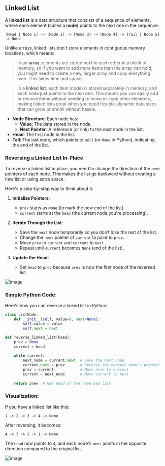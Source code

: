 ## Linked List
A **linked list** is a data structure that consists of a sequence of elements, where each element (called a **node**) points to the next one in the sequence. 

```
[Head | Node 1] -> [Node 2] -> [Node 3] -> [Node 4] -> [Tail | Node 5] -> None
```

Unlike arrays, linked lists don't store elements in contiguous memory locations, which means: 
> In an **array**, elements are stored next to each other in a block of memory, so if you want to add more items than the array can hold, you might need to create a new, larger array and copy everything over. This takes time and space.

> In a **linked list**, each item (node) is stored separately in memory, and each node just points to the next one. This means you can easily add or remove items without needing to move or copy other elements, making linked lists great when you need flexible, dynamic data sizes that can grow or shrink without hassle.


- **Node Structure**: Each node has:
  - **Value**: The data stored in the node.
  - **Next Pointer**: A reference (or link) to the next node in the list.
- **Head**: The first node in the list.
- **Tail**: The last node, which points to `null` (or `None` in Python), indicating the end of the list.

### Reversing a Linked List In-Place
To reverse a linked list in place, you need to change the direction of the `next` pointers of each node. This makes the list go backward without creating a new list or using extra space.

Here's a step-by-step way to think about it:

1. **Initialize Pointers**:
   - `prev` starts as `None` (to mark the new end of the list).
   - `current` starts at the `head` (the current node you're processing).

2. **Iterate Through the List**:
   - Save the `next` node temporarily so you don’t lose the rest of the list.
   - Change the `next` pointer of `current` to point to `prev`.
   - Move `prev` to `current` and `current` to `next`.
   - Repeat until `current` becomes `None` (end of the list).

3. **Update the Head**:
   - Set `head` to `prev` because `prev` is now the first node of the reversed list.

![image](https://github.com/user-attachments/assets/6f1d4cd2-19a3-4f10-b1d9-91e1d0e71b8d)

### Simple Python Code:
Here's how you can reverse a linked list in Python:

```python
class ListNode:
    def __init__(self, value=0, next=None):
        self.value = value
        self.next = next

def reverse_linked_list(head):
    prev = None
    current = head
    
    while current:
        next_node = current.next  # Save the next node
        current.next = prev       # Reverse the current node's pointer
        prev = current            # Move prev to current
        current = next_node       # Move current to next
    
    return prev  # New head of the reversed list
```

### Visualization:
If you have a linked list like this:
```
1 -> 2 -> 3 -> 4 -> None
```

After reversing, it becomes:
```
4 -> 3 -> 2 -> 1 -> None
```

The `head` now points to `4`, and each node's `next` points in the opposite direction compared to the original list.


![image](https://github.com/user-attachments/assets/1943a012-9940-49c1-8450-fc82f8665998)



